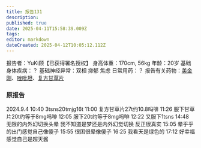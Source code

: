```yaml
---
title: 报告131
description: 
published: true
date: 2025-04-11T15:58:39.009Z
tags: 
editor: markdown
dateCreated: 2025-04-12T10:05:12.112Z
---
```


报告者：YuKi顾【已获得署名授权】
身高体重：170cm, 56kg
年龄：20岁
基础身体疾病：？
基础神经异常：双相 抑郁 焦虑
日常用药：？
报告有关药物：[美金刚](/drug/MMT/)、[唑吡坦](/drug/%E6%80%9D%E8%AF%BA%E6%80%9D/)、[复方甘草片](/%E5%A4%8D%E6%96%B9%E7%B3%BB%E5%88%97/#%E5%A4%8D%E6%96%B9%E7%94%98%E8%8D%89)

### 原报告
2024.9.4
10:40 3tsns20tmjg16t
11:00 复方甘草片27t约10.8吗啡
11:26 服下甘草片20t约等于8mg吗啡
12:05 服下20t约等于8mg吗啡
12:22 又服下1tsns
14:48 无限的内外幻切换头晕 我不知道是梦还是内外幻觉切换 反正很真实
15:05 晕乎乎的出门感觉自己像傻子
15:55 很困很晕像傻子
16:25 我看天是绿色的
17:12 好幸福感觉自己是超天酱